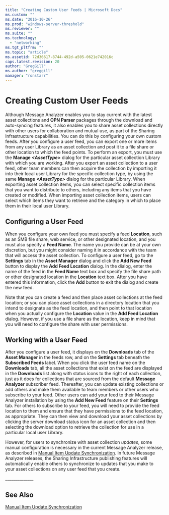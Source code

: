 ```yaml
---
title: "Creating Custom User Feeds | Microsoft Docs"
ms.custom: ""
ms.date: "2016-10-26"
ms.prod: "windows-server-threshold"
ms.reviewer: ""
ms.suite: ""
ms.technology: 
  - "networking"
ms.tgt_pltfrm: ""
ms.topic: "article"
ms.assetid: 72d36617-8744-492d-a505-0621e742016c
caps.latest.revision: 20
author: "GregGill"
ms.author: "greggill"
manager: "ronstarr"
---
```

# Creating Custom User Feeds
Although Message Analyzer enables you to stay current with the latest asset collections and **OPN Parser** packages through the download and auto-syncing features, it also enables you to share asset collections directly with other users for collaboration and mutual use, as part of the Sharing Infrastructure capabilities. You can do this by configuring your own custom feeds. After you configure a user feed, you can export one or more items from any user Library as an asset collection and post it to a file share or other location to which the feed points. To perform an export, you must use the **Manage** ***\<AssetType>*** dialog for the particular asset collection Library with which you are working. After you export an asset collection to a user feed, other team members can then acquire the collection by importing it into their local user Library for the specific collection type, by using the same **Manage** ***\<AssetType>*** dialog for the particular Library. When exporting asset collection items, you can select specific collection items that you want to distribute to others, including any items that you have created or modified. When importing asset collection items, users can select which items they want to retrieve and the category in which to place them in their local user Library.  
  
## Configuring a User Feed  
 When you configure your own feed you must specify a feed **Location**, such as an SMB file share, web service, or other designated location, and you must also specify a **Feed Name**. The name you provide can be at your own discretion, but you might consider naming it in accordance with the team that will access the asset collection. To configure a user feed, go to the **Settings** tab in the **Asset Manager** dialog and click the **Add New Feed** button to display the **Add Feed Location** dialog. In the dialog, enter the name of the feed in the **Feed Name** text box and specify the file share path or other designated location in the **Location** text box. After you have entered this information, click the **Add** button to exit the dialog and create the new feed.  
  
 Note that you can create a feed and then place asset collections at the feed location; or you can place asset collections in a directory location that you intend to designate as the feed location, and then point to that location when you actually configure the **Location** value in the **Add Feed Location** dialog. However, if you use a file share as the location, keep in mind that you will need to configure the share with user permissions.  
  
## Working with a User Feed  
 After you configure a user feed, it displays on the **Downloads** tab of the **Asset Manager** in the feeds row, and on the **Settings** tab beneath the **Subscribed Feeds** label. When you click the user feed name on the **Downloads** tab, all the asset collections that exist on the feed are displayed in the **Downloads** list along with status icons to the right of each collection, just as it does for collections that are sourced from the default **Message Analyzer** subscriber feed. Thereafter, you can update existing collections or add others and make them available to team members or other users who subscribe to your feed. Other users can add your feed to their Message Analyzer installation by using the **Add New Feed** feature on their **Settings** tab. For others to subscribe to your feed, you will need to provide the feed location to them and ensure that they have permissions to the feed location, as appropriate. They can then view and download your asset collections by clicking the server download status icon for an asset collection and then selecting the download option to retrieve the collection for use in a particular local user Library.  
  
 However, for users to synchronize with asset collection *updates*, some manual configuration is necessary in the current Message Analyzer release, as described in [Manual Item Update Synchronization](../messageanalyzer_content/manual-item-update-synchronization.md). In future Message Analyzer releases, the Sharing Infrastructure publishing features will automatically enable others to synchronize to updates that you make to your asset collections on any user feed that you create.  
  
 _____________\_  
  
## See Also  
 [Manual Item Update Synchronization](../messageanalyzer_content/manual-item-update-synchronization.md)